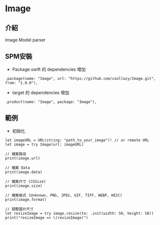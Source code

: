 # Image

## 介紹

Image Model parser

## SPM安裝

- Package.swift 的 dependencies 增加

```
.package(name: "Image", url: "https://github.com/coollazy/Image.git", from: "1.0.0"),
```

- target 的 dependencies 增加

```
.product(name: "Image", package: "Image"),
```

## 範例

- 初始化

```
let imageURL = URL(string: "path_to_your_image")! // or remote URL
let image = try Image(url: imageURL)

// 檔案路徑
print(image.url)

// 檔案 Data
print(image.data)

// 檔案尺寸 (CGSize)
print(image.size)

// 檔案格式 (Unknown, PNG, JPEG, GIF, TIFF, WEBP, HEIC)
print(image.format)

// 調整圖片尺寸
let resizeImage = try image.resize(to: .init(width: 50, height: 50))
print("resizeImage => \(resizeImage)")

```
